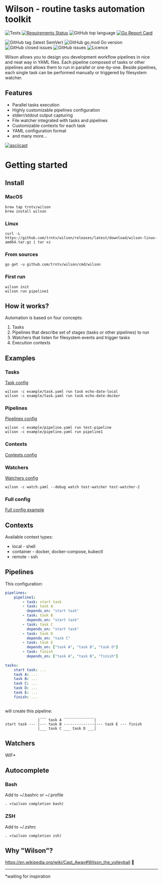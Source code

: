 # Wilson - routine tasks automation toolkit
![Tests](https://github.com/trntv/wilson/workflows/Test/badge.svg)
[![Requirements Status](https://requires.io/github/trntv/wilson/requirements.svg?branch=master)](https://requires.io/github/trntv/wilson/requirements/?branch=master)
![GitHub top language](https://img.shields.io/github/languages/top/trntv/wilson)
[![Go Report Card](https://goreportcard.com/badge/github.com/trntv/wilson)](https://goreportcard.com/report/github.com/trntv/wilson)

![GitHub tag (latest SemVer)](https://img.shields.io/github/v/tag/trntv/wilson)
![GitHub go.mod Go version](https://img.shields.io/github/go-mod/go-version/trntv/wilson)
![GitHub closed issues](https://img.shields.io/github/issues-closed/trntv/wilson)
![GitHub issues](https://img.shields.io/github/issues/trntv/wilson)
![Licence](https://img.shields.io/github/license/trntv/wilson)

Wilson allows you to design you development workflow pipelines in nice and neat way in YAML files. Each pipeline composed of tasks or other pipelines and allows them to run in parallel or one-by-one. 
Beside pipelines, each single task can be performed manually or triggered by filesystem watcher.

## Features
- Parallel tasks execution
- Highly customizable pipelines configuration
- stderr/stdout output capturing
- File watcher integrated with tasks and pipelines
- Customizable contexts for each task
- YAML configuration format
- and many more...

[![asciicast](https://asciinema.org/a/283740.svg)](https://asciinema.org/a/283740)

# Getting started
## Install
### MacOS
```
brew tap trntv/wilson
brew install wilson
```
### Linux
```
curl -L https://github.com/trntv/wilson/releases/latest/download/wilson-linux-amd64.tar.gz | tar xz
```
### From sources
```
go get -u github.com/trntv/wilson/cmd/wilson
```

### First run
```
wilson init
wilson run pipeline1
```

## How it works?
Automation is based on four concepts:
1. Tasks
2. Pipelines that describe set of stages (tasks or other pipelines) to run
3. Watchers that listen for filesystem events and trigger tasks
4. Execution contexts

## Examples
### Tasks
[Task config](https://github.com/trntv/wilson/blob/master/example/task.yaml)
```
wilson -c example/task.yaml run task echo-date-local
wilson -c example/task.yaml run task echo-date-docker
``` 
### Pipelines
[Pipelines config](https://github.com/trntv/wilson/blob/master/example/pipeline.yaml)
```
wilson -c example/pipeline.yaml run test-pipeline
wilson -c example/pipeline.yaml run pipeline1
```

### Contexts
[Contexts config](https://github.com/trntv/wilson/blob/master/example/contexts.yaml)

### Watchers
[Watchers config](https://github.com/trntv/wilson/blob/master/example/watch.yaml)
```
wilson -c watch.yaml --debug watch test-watcher test-watcher-2
```

### Full config
[Full config example](https://github.com/trntv/wilson/blob/master/example/full.yaml)

## Contexts
Available context types:
- local - shell
- container - docker, docker-compose, kubectl
- remote - ssh

## Pipelines
This configuration:
```yaml
pipelines:
    pipeline1:
        - task: start task
        - task: task A
          depends_on: "start task"
        - task: task B
          depends_on: "start task"
        - task: task C
          depends_on: "start task"
        - task: task D
          depends_on: "task C"
        - task: task E
          depends_on: ["task A", "task B", "task D"]
        - task: finish
          depends_on: ["task A", "task B", "finish"]
          
tasks:
    start task: ...
    task A: ...
    task B: ...
    task C: ...
    task D: ...
    task E: ...
    finish: ...
    
```
will create this pipeline:
```
               |‾‾‾ task A ‾‾‾‾‾‾‾‾‾‾‾‾‾‾|
start task --- |--- task B --------------|--- task E --- finish
               |___ task C ___ task D ___|
```

## Watchers
WIF*

## Autocomplete
### Bash
Add to  ~/.bashrc or ~/.profile
```
. <(wilson completion bash)
```

### ZSH
Add to  ~/.zshrc
```
. <(wilson completion zsh)
```

## Why "Wilson"?
https://en.wikipedia.org/wiki/Cast_Away#Wilson_the_volleyball 🏐

---
*waiting for inspiration
